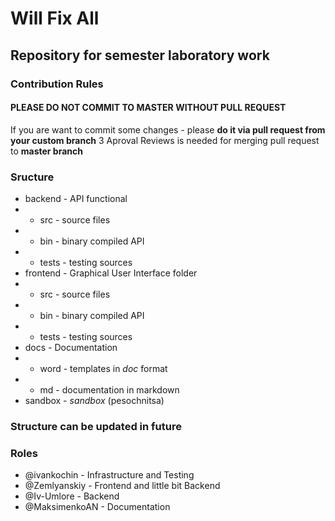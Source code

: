 # Will Fix All
## Repository for semester laboratory work

### Contribution Rules
#### PLEASE DO NOT COMMIT TO MASTER WITHOUT PULL REQUEST
If you are want to commit some changes - please __do it via pull request from your custom branch__
3 Aproval Reviews is needed for merging pull request to __master branch__

### Sructure
- backend - API functional
- - src - source files
- - bin - binary compiled API
- - tests - testing sources
- frontend - Graphical User Interface folder
- - src - source files
- - bin - binary compiled API
- - tests - testing sources
- docs - Documentation
- - word - templates in *doc* format
- - md - documentation in markdown
- sandbox - *sandbox* (pesochnitsa)

### Structure can be updated in future

### Roles
- @ivankochin - Infrastructure and Testing
- @Zemlyanskiy - Frontend and little bit Backend
- @Iv-Umlore - Backend
- @MaksimenkoAN - Documentation
